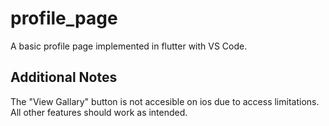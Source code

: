 # profile_page

A basic profile page implemented in flutter with VS Code.

## Additional Notes

The "View Gallary" button is not accesible on ios due to access limitations.
All other features should work as intended.
